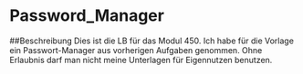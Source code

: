 # Password_Manager

##Beschreibung
Dies ist die LB für das Modul 450. Ich habe für die Vorlage ein Passwort-Manager aus vorherigen Aufgaben genommen. Ohne Erlaubnis darf man nicht meine Unterlagen für Eigennutzen benutzen. 
